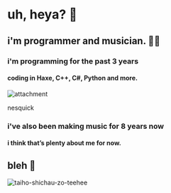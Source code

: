 # uh, heya? 👋
## i'm programmer and musician. 😶‍🌫️

### i'm programming for the past 3 years

#### coding in **Haxe**, **C++**, **C#**, **Python** and more.


![attachment](https://github.com/user-attachments/assets/24c78a2e-2249-4e44-a4a0-4f47fba4936a)

nesquick

### i've also been making music for 8 years now
#### i think that’s plenty about me for now.

## bleh 🤗
![taiho-shichau-zo-teehee](https://github.com/user-attachments/assets/7c53e2e9-25fc-4dfe-9bc0-04e9721904c4)
